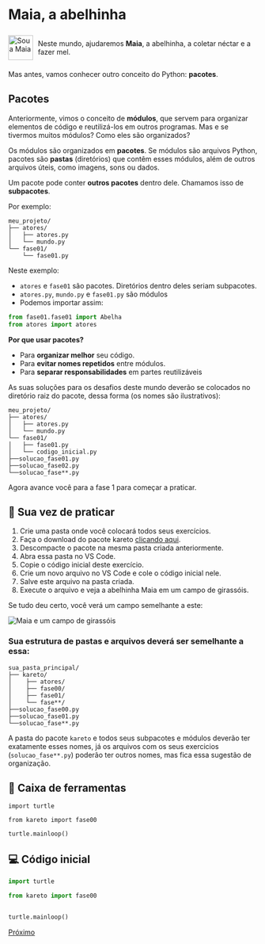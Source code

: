 # Maia, a abelhinha

<div style="display: flex; align-items: center;">
    <img src="atores/abelha_leste.gif" alt="Sou a Maia"
            style="width:50px; margin-right:10px;">
    <p>Neste mundo, ajudaremos <strong>Maia</strong>, a abelhinha, a coletar
        néctar e a fazer mel.
    </p>
</div>

Mas antes, vamos conhecer outro conceito do Python: **pacotes**.


## Pacotes

Anteriormente, vimos o conceito de **módulos**, que servem para organizar
elementos de código e reutilizá-los em outros programas. Mas e se tivermos
muitos módulos? Como eles são organizados?

Os módulos são organizados em **pacotes**. Se módulos são arquivos Python,
pacotes são **pastas** (diretórios) que contêm esses módulos, além de outros
arquivos úteis, como imagens, sons ou dados.

Um pacote pode conter **outros pacotes** dentro dele. Chamamos isso de
**subpacotes**.

Por exemplo:

```
meu_projeto/
├── atores/
│   ├── atores.py
│   └── mundo.py
└── fase01/
    └── fase01.py
```

Neste exemplo:

- `atores` e `fase01` são pacotes. Diretórios dentro deles seriam subpacotes.
- `atores.py`, `mundo.py` e `fase01.py` são módulos
- Podemos importar assim:

```python
from fase01.fase01 import Abelha
from atores import atores
```

**Por que usar pacotes?**

- Para **organizar melhor** seu código.
- Para **evitar nomes repetidos** entre módulos.
- Para **separar responsabilidades** em partes reutilizáveis 

As suas soluções para os desafios deste mundo deverão se colocados no diretório
raiz do pacote, dessa forma (os nomes são ilustrativos):

```
meu_projeto/
├── atores/
│   ├── atores.py
│   └── mundo.py
└── fase01/
│   ├── fase01.py
│   └── codigo_inicial.py
├──solucao_fase01.py
├──solucao_fase02.py
└──solucao_fase**.py
```

Agora avance você para a fase 1 para começar a praticar.

## 🐝 Sua vez de praticar


1. Crie uma pasta onde você colocará todos seus exercícios.
1. Faça o download do pacote kareto [clicando aqui](https://github.com/adorilson/kareto/releases/download/v0.1/kareto.zip).
1. Descompacte o pacote na mesma pasta criada anteriormente.
1. Abra essa pasta no VS Code.
1. Copie o código inicial deste exercício.
1. Crie um novo arquivo no VS Code e cole o código inicial nele.
1. Salve este arquivo na pasta criada.
1. Execute o arquivo e veja a abelhinha Maia em um campo de girassóis.

Se tudo deu certo, você verá um campo semelhante a este:

![Maia e um campo de girassóis](fase00/cenario_00.png "Maia e um campo de girassóis")

### Sua estrutura de pastas e arquivos deverá ser semelhante a essa:
```
sua_pasta_principal/
├── kareto/
│    ├── atores/
│    ├── fase00/
│    ├── fase01/
│    └── fase**/
├──solucao_fase00.py
├──solucao_fase01.py
└──solucao_fase**.py
```

A pasta do pacote `kareto` e todos seus subpacotes e módulos deverão ter
exatamente esses nomes, já os arquivos com os seus exercicios
(`solucao_fase**.py`) poderão ter outros nomes, mas fica essa sugestão de
organização.


## 🧰 Caixa de ferramentas

`import turtle`

`from kareto import fase00`

`turtle.mainloop()`


## 💻 Código inicial

```python
import turtle

from kareto import fase00


turtle.mainloop()

```

[Próximo](fase01/README.md)

